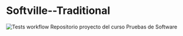 # Softville--Traditional
![Tests workflow](https://github.com/Dasc1227/Softville-NotTraditional/actions/workflows/pytest-tests.yml/badge.svg)
Repositorio proyecto del curso Pruebas de Software 
